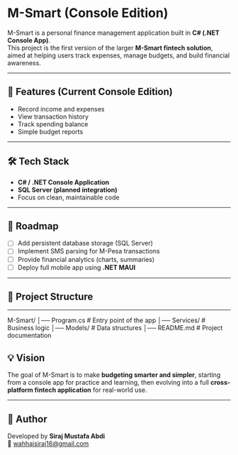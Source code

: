 # M-Smart (Console Edition)

M-Smart is a personal finance management application built in **C# (.NET Console App)**.  
This project is the first version of the larger **M-Smart fintech solution**, aimed at helping users track expenses, manage budgets, and build financial awareness.  

---

## 🚀 Features (Current Console Edition)
- Record income and expenses
- View transaction history
- Track spending balance
- Simple budget reports

---

## 🛠️ Tech Stack
- **C# / .NET Console Application**
- **SQL Server (planned integration)**
- Focus on clean, maintainable code

---

## 📌 Roadmap
- [ ] Add persistent database storage (SQL Server)
- [ ] Implement SMS parsing for M-Pesa transactions
- [ ] Provide financial analytics (charts, summaries)
- [ ] Deploy full mobile app using **.NET MAUI**

---

## 📂 Project Structure
---
M-Smart/
│── Program.cs # Entry point of the app
│── Services/ # Business logic
│── Models/ # Data structures
│── README.md # Project documentation

## 💡 Vision
The goal of M-Smart is to make **budgeting smarter and simpler**, starting from a console app for practice and learning, then evolving into a full **cross-platform fintech application** for real-world use.  

---

## 👤 Author
Developed by **Siraj Mustafa Abdi**  
📧 wahhajsiraj16@gmail.com

